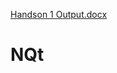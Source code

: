 [Handson 1 Output.docx](https://github.com/manikantaambati/NQt/files/6521862/Handson.1.Output.docx)
# NQt

